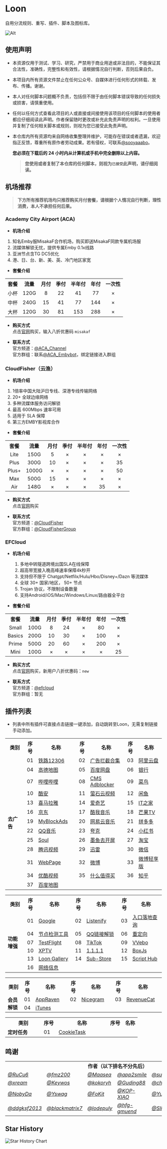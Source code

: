 # Loon
自用分流规则、重写、插件、脚本及图标库。<br>

![Alt](https://repobeats.axiom.co/api/embed/3deb351aeae7762d0a77427ce568557e05d239b0.svg "Repobeats analytics image")


## 使用声明
- 本资源仅用于测试、学习、研究，严禁用于商业用途或非法目的，不能保证其合法性，准确性，完整性和有效性，请根据情况自行判断，否则后果自负。

- 本项目内所有资源文件禁止在任何公众号、自媒体进行任何形式的转载、发布、传播。谢谢。

- 本人对任何脚本问题概不负责，包括但不限于由任何脚本错误导致的任何损失或损害，请慎重使用。

- 任何以任何方式查看此项目的人或直接或间接使用该项目的任何脚本的使用者都应仔细阅读此声明。作者保留随时更改或补充此免责声明的权利。一旦使用并复制了任何相关脚本或规则，则视为您已接受此免责声明。

- 本仓库内所有资源均来自网络收集整理并维护，可能存在错误或者遗漏，欢迎指正反馈，尊重所有原作者劳动成果。若有侵权，可联系[@sooyaaabo](https://t.me/sooyaaabo_bot)。

  **您必须在下载后的 24 小时内从计算机或手机中完全删除以上内容。** 
  
  > **您使用或者复制了本仓库的任何脚本，则视为`已接受`此声明，请仔细阅读。**


## 机场推荐

> **下方所有推荐机场均只推荐购买月付套餐，请根据个人情况自行判断，理性消费，本人不承担任何后果。**

### **Academy City Airport (ACA)**

- **机场介绍**<br>
1. 知名Emby服MisakaF合作机场，购买即送MisakaF同款专属机场服<br>
2. 流媒体解锁无忧，提供专属Emby 0.1x线路<br>
3. 亚洲节点含TG DC5优化<br>
4. 港、日、台、新、美、英、冷门地区家宽<br>

- **套餐介绍**<br>
<table>
    <tr>
        <th>套餐</th>
        <th>流量</th>
        <th>月付</th>
        <th>季付</th>
        <th>半年付</th>
        <th>年付</th>
        <th>一次性</th>
    </tr>
    <tr>
        <td align=center>小杯</td>
        <td align=center>120G</td>
        <td align=center>8</td>
        <td align=center>22</td>
        <td align=center>41</td>
        <td align=center>77</td>
        <td align=center>×</td>
    </tr>
    <tr>
        <td align=center>中杯</td>
        <td align=center>240G</td>
        <td align=center>15</td>
        <td align=center>41</td>
        <td align=center>77</td>
        <td align=center>144</td>
        <td align=center>×</td>
    </tr>
    <tr>
        <td align=center>大杯</td>
        <td align=center>120G</td>
        <td align=center>30</td>
        <td align=center>81</td>
        <td align=center>153</td>
        <td align=center>288</td>
        <td align=center>×</td>
    </tr>
</table>

- **购买方式**<br>
点击[官网](https://ww1.12345.al/#/register?code=ZxedfVfQ)购买，输入八折优惠码 `misakaf` 

- **联系方式**<br>
官方频道：[@ACA_Channel](https://t.me/ACA_Channel)<br>
官方群组：联系[@ACA_Embybot](https://t.me/ACA_Embybot)，绑定链接进入群组<br>

### **CloudFisher（云渔）**

- **机场介绍**<br>
1. 1倍率中国大陆沪日专线、深港专线传输网络<br>
2. 20+ 全球边缘网络<br>
3. 多种流媒体服务访问解锁<br>
4. 最高 600Mbps 速率可用<br>
5. 适用于 SLA 保障<br>
6. 第三方EMBY影视库合作<br>

- **套餐介绍**<br>
<table>
    <tr>
        <th>套餐</th>
        <th>流量</th>
        <th>月付</th>
        <th>季付</th>
        <th>半年付</th>
        <th>年付</th>
        <th>一次性</th>
    </tr>
    <tr>
        <td align=center>Lite</td>
        <td align=center>150G</td>
        <td align=center>5</td>
        <td align=center>×</td>
        <td align=center>×</td>
        <td align=center>×</td>
        <td align=center>×</td>
    </tr>
    <tr>
        <td align=center>Plus</td>
        <td align=center>300G</td>
        <td align=center>10</td>
        <td align=center>×</td>
        <td align=center>×</td>
        <td align=center>×</td>
        <td align=center>35</td>
    </tr>
     <tr>
        <td align=center>Plus+</td>
        <td align=center>1000G</td>
        <td align=center>×</td>
        <td align=center>×</td>
        <td align=center>×</td>
        <td align=center>×</td>
        <td align=center>50</td>
    </tr>
    <tr>
        <td align=center>Max</td>
        <td align=center>500G</td>
        <td align=center>15</td>
        <td align=center>×</td>
        <td align=center>×</td>
        <td align=center>×</td>
        <td align=center>×</td>
    </tr>
    <tr>
        <td align=center>Air</td>
        <td align=center>148G</td>
        <td align=center>×</td>
        <td align=center>×</td>
        <td align=center>×</td>
        <td align=center>35</td>
        <td align=center>×</td>
    </tr>
</table>

- **购买方式**<br>
点击[官网](https://cloudfisher.net/web/#/login?code=eeP6V0lX)购买

- **联系方式**<br>
官方频道：[@CloudFisher](https://t.me/CloudFisher)<br>
官方群组：[@CloudFisherGroup](https://t.me/CloudFisherGroup)<br>

### **EFCloud**

- **机场介绍**<br>
  1. 多地中转隧道跨境出国SLA在线保障<br>
  2. 超高带宽接入晚高峰速率保障4k秒开<br>
  3. 支持但不限于 Chatgpt/Netfilx/Hulu/Hbo/Disney+/Dazn 等流媒体<br>
  4. 全球 30+ 国家/地区， 50+ 节点<br>
  5. Trojan 协议，不限制设备数量<br>
  6. 支持Android/iOS/Mac/Windows/Linux/路由器全平台<br>
  
- **套餐介绍**<br>
<table>
    <tr>
        <th>套餐</th>
        <th>流量</th>
        <th>月付</th>
        <th>季付</th>
        <th>半年付</th>
        <th>年付</th>
        <th>一次性</th>
    </tr>
    <tr>
        <td align=center>Small</td>
        <td align=center>100G</td>
        <td align=center>8</td>
        <td align=center>24</td>
        <td align=center>×</td>
        <td align=center>80</td>
        <td align=center>×</td>
    </tr>
    <tr>
        <td align=center>Basics</td>
        <td align=center>200G</td>
        <td align=center>10</td>
        <td align=center>30</td>
        <td align=center>×</td>
        <td align=center>100</td>
        <td align=center>×</td>
    </tr>
    <tr>
        <td align=center>Prime</td>
        <td align=center>500G</td>
        <td align=center>20</td>
        <td align=center>60</td>
        <td align=center>×</td>
        <td align=center>200</td>
        <td align=center>×</td>
    </tr>
    <tr>
        <td align=center>Mini</td>
        <td align=center>100G</td>
        <td align=center>×</td>
        <td align=center>×</td>
        <td align=center>×</td>
        <td align=center>×</td>
        <td align=center>25</td>
    </tr>
</table>

- **购买方式**<br>
点击[官网](https://inv.easyfastcloud.com/#/register?code=hBKGQjGQ)购买，新用户八折优惠码：`new` 

- **联系方式**<br>
官方频道：[@efcloud](https://t.me/efcloud)<br>
官方群组：暂无<br>


## 插件列表
- 列表中所有插件可直接点击链接一键添加，自动跳转至Loon，无需复制链接手动添加。
<table>
    <tr>
        <th>类别</th>
        <th>序号</th>
        <th>名称</th>
        <th>序号</th>
        <th>名称</th>
        <th>序号</th>
        <th>名称</th>
    </tr>
    <tr>
        <td width="100px" rowspan="30"><strong>去广告</strong></td>
    </tr>
    <tr>
        <td>01</td>
        <td width="150px"><a href="https://www.nsloon.com/openloon/import?plugin=https://raw.githubusercontent.com/sooyaaabo/Loon/main/Plugin/12306_Railway.plugin">铁路12306</a></td>
        <td>02</td>
        <td width="150px"><a href="https://www.nsloon.com/openloon/import?plugin=https://raw.githubusercontent.com/sooyaaabo/Loon/main/Plugin/AdsBlocker.plugin">广告拦截合集</a></td>
        <td>03</td>
        <td width="150px"><a href="https://www.nsloon.com/openloon/import?plugin=https://raw.githubusercontent.com/sooyaaabo/Loon/main/Plugin/AliyunDrive.plugin">阿里云盘</a></td>
    </tr>
    <tr>
        <td>04</td>
        <td width="150px"><a href="https://www.nsloon.com/openloon/import?plugin=https://raw.githubusercontent.com/sooyaaabo/Loon/main/Plugin/Amap.plugin">高德地图</a></td>
        <td>05</td>
        <td width="150px"><a href="https://www.nsloon.com/openloon/import?plugin=https://raw.githubusercontent.com/sooyaaabo/Loon/main/Plugin/BaiduNetdisk.plugin">百度网盘</a></td>
        <td>06</td>
        <td width="150px"><a href="https://www.nsloon.com/openloon/import?plugin=https://raw.githubusercontent.com/sooyaaabo/Loon/main/Plugin/Bank.plugin">银行</a></td>
    </tr>
    <tr>
        <td>07</td>
        <td width="150px"><a href="https://www.nsloon.com/openloon/import?plugin=https://raw.githubusercontent.com/sooyaaabo/Loon/main/Plugin/BiliBili.plugin">哔哩哔哩</a></td>
        <td>08</td>
        <td width="150px"><a href="https://www.nsloon.com/openloon/import?plugin=https://raw.githubusercontent.com/sooyaaabo/Loon/main/Plugin/CMS_Adblock.plugin">CMS Adblocker</a></td>
        <td>09</td>
        <td width="150px"><a href="https://www.nsloon.com/openloon/import?plugin=https://raw.githubusercontent.com/sooyaaabo/Loon/main/Plugin/CaiNiao.plugin">菜鸟</a></td>
    </tr>
    <tr>
        <td>10</td>
        <td width="150px"><a href="https://www.nsloon.com/openloon/import?plugin=https://raw.githubusercontent.com/sooyaaabo/Loon/main/Plugin/CoolApk.plugin">酷安</a></td>
        <td>11</td>
        <td width="150px"><a href="https://www.nsloon.com/openloon/import?plugin=https://raw.githubusercontent.com/sooyaaabo/Loon/main/Plugin/Ezviz.plugin">萤石云视频</a></td>
     <td>12</td>
        <td width="150px"><a href="https://www.nsloon.com/openloon/import?plugin=https://raw.githubusercontent.com/sooyaaabo/Loon/main/Plugin/Goofish.plugin">闲鱼</a></td>
    </tr>
    <tr>
        <td>13</td>
        <td width="150px"><a href="https://www.nsloon.com/openloon/import?plugin=https://raw.githubusercontent.com/sooyaaabo/Loon/main/Plugin/Himalaya.plugin">喜马拉雅</a></td>
        <td>14</td>
        <td width="150px"><a href="https://www.nsloon.com/openloon/import?plugin=https://raw.githubusercontent.com/sooyaaabo/Loon/main/Plugin/IQIYI.plugin">爱奇艺</a></td>
        <td>15</td>
        <td width="150px"><a href="https://www.nsloon.com/openloon/import?plugin=https://raw.githubusercontent.com/sooyaaabo/Loon/main/Plugin/IThome.plugin">IT之家</a></td>
    </tr>
    <tr>
        <td>16</td>
        <td width="150px"><a href="https://www.nsloon.com/openloon/import?plugin=https://raw.githubusercontent.com/sooyaaabo/Loon/main/Plugin/JingDong.plugin">京东</a></td>
        <td>17</td>
        <td width="150px"><a href="https://www.nsloon.com/openloon/import?plugin=https://raw.githubusercontent.com/sooyaaabo/Loon/main/Plugin/KuwoMusic.plugin">酷我音乐</a></td>
        <td>18</td>
        <td width="150px"><a href="https://www.nsloon.com/openloon/import?plugin=https://raw.githubusercontent.com/sooyaaabo/Loon/main/Plugin/MangoTV.plugin">芒果TV</a></td>
    </tr>
    <tr>
        <td>19</td>
        <td width="150px"><a href="https://www.nsloon.com/openloon/import?plugin=https://raw.githubusercontent.com/sooyaaabo/Loon/main/Plugin/MyBlockAds.plugin">MyBlockAds</a></td>
        <td>20</td>
        <td width="150px"><a href="https://www.nsloon.com/openloon/import?plugin=https://raw.githubusercontent.com/sooyaaabo/Loon/main/Plugin/NeteaseMusic.plugin">网易云音乐</a></td>
        <td>21</td>
        <td width="150px"><a href="https://www.nsloon.com/openloon/import?plugin=https://raw.githubusercontent.com/sooyaaabo/Loon/main/Plugin/Pinduoduo.plugin">拼多多</a></td>
    </tr>
    <tr>
        <td>22</td>
        <td width="150px"><a href="https://www.nsloon.com/openloon/import?plugin=https://raw.githubusercontent.com/sooyaaabo/Loon/main/Plugin/QQMusic.plugin">QQ音乐</a></td>
        <td>23</td>
        <td width="150px"><a href="https://www.nsloon.com/openloon/import?plugin=https://raw.githubusercontent.com/sooyaaabo/Loon/main/Plugin/Quark.plugin">夸克</a></td>
        <td>24</td>
        <td width="150px"><a href="https://www.nsloon.com/openloon/import?plugin=https://raw.githubusercontent.com/sooyaaabo/Loon/main/Plugin/RedPaper.plugin">小红书</a></td>
    </tr>
    <tr>
        <td>25</td>
        <td width="150px"><a href="https://www.nsloon.com/openloon/import?plugin=https://raw.githubusercontent.com/sooyaaabo/Loon/main/Plugin/Soul.plugin">Soul</a></td>
        <td>26</td>
        <td width="150px"><a href="https://www.nsloon.com/openloon/import?plugin=https://raw.githubusercontent.com/sooyaaabo/Loon/main/Plugin/StartUp.plugin">墨鱼去开屏</a></td>
        <td>27</td>
        <td width="150px"><a href="https://www.nsloon.com/openloon/import?plugin=https://raw.githubusercontent.com/sooyaaabo/Loon/main/Plugin/Taobao.plugin">淘宝</a></td>
    </tr>
    <tr>
        <td>28</td>
        <td width="150px"><a href="https://www.nsloon.com/openloon/import?plugin=https://raw.githubusercontent.com/sooyaaabo/Loon/main/Plugin/TencentVideo.plugin">腾讯视频</a></td>
        <td>29</td>
        <td width="150px"><a href="https://www.nsloon.com/openloon/import?plugin=https://raw.githubusercontent.com/sooyaaabo/Loon/main/Plugin/ThunderDrive.plugin">迅雷</a></td>
        <td>30</td>
        <td width="150px"><a href="https://www.nsloon.com/openloon/import?plugin=https://raw.githubusercontent.com/sooyaaabo/Loon/main/Plugin/WeChat.plugin">微信</a></td>
    </tr>
    <tr>
        <td>31</td>
        <td width="150px"><a href="https://www.nsloon.com/openloon/import?plugin=https://raw.githubusercontent.com/sooyaaabo/Loon/main/Plugin/WebPage.plugin">WebPage</a></td>
        <td>32</td>
        <td width="150px"><a href="https://www.nsloon.com/openloon/import?plugin=https://raw.githubusercontent.com/sooyaaabo/Loon/main/Plugin/Weibo.plugin">微博</a></td>
        <td>33</td>
        <td width="150px"><a href="https://www.nsloon.com/openloon/import?plugin=https://raw.githubusercontent.com/sooyaaabo/Loon/main/Plugin/Weibo_intl.plugin">微博轻享版</a></td>
    </tr>
    <tr>
        <td>34</td>
        <td width="150px"><a href="https://www.nsloon.com/openloon/import?plugin=https://raw.githubusercontent.com/sooyaaabo/Loon/main/Plugin/YoukuVideo.plugin">优酷视频</a></td>
        <td>35</td>
        <td width="150px"><a href="https://www.nsloon.com/openloon/import?plugin=https://raw.githubusercontent.com/sooyaaabo/Loon/main/Plugin/Zhidemai.plugin">什么值得买</a></td>
        <td>36</td>
        <td width="150px"><a href="https://www.nsloon.com/openloon/import?plugin=https://raw.githubusercontent.com/sooyaaabo/Loon/main/Plugin/Zhihu.plugin">知乎</a></td>
    </tr>
    <tr>
        <td>37</td>
        <td width="150px"><a href="https://www.nsloon.com/openloon/import?plugin=https://raw.githubusercontent.com/sooyaaabo/Loon/main/Plugin/BaiduMap.plugin">百度地图</a></td>
    </tr>
</table>
<table>
    <tr>
        <th>类别</th>
        <th>序号</th>
        <th>名称</th>
        <th>序号</th>
        <th>名称</th>
        <th>序号</th>
        <th>名称</th>
    </tr>
    <tr>
        <td width="100px" rowspan="10"><strong>功能增强</strong></td>
    </tr>
    <tr>
        <td>01</td>
        <td width="150px"><a href="https://www.nsloon.com/openloon/import?plugin=https://raw.githubusercontent.com/sooyaaabo/Loon/main/Plugin/Google.plugin">Google</a></td>
        <td>02</td>
        <td width="150px"><a href="https://www.nsloon.com/openloon/import?plugin=https://raw.githubusercontent.com/sooyaaabo/Loon/main/Plugin/Listenify.plugin">Listenify</a></td>
        <td>03</td>
        <td width="150px"><a href="https://www.nsloon.com/openloon/import?plugin=https://raw.githubusercontent.com/sooyaaabo/Loon/main/Plugin/Netisp.plugin">入口落地查询</a></td>
    </tr>
    <tr>
        <td>04</td>
        <td width="150px"><a href="https://www.nsloon.com/openloon/import?plugin=https://raw.githubusercontent.com/sooyaaabo/Loon/main/Plugin/NodeTools.plugin">节点检测工具</a></td>
        <td>05</td>
        <td width="150px"><a href="https://www.nsloon.com/openloon/import?plugin=https://raw.githubusercontent.com/sooyaaabo/Loon/main/Plugin/QQ_Redirect.plugin">QQ链接解锁</a></td>
        <td>06</td>
        <td width="150px"><a href="https://www.nsloon.com/openloon/import?plugin=https://raw.githubusercontent.com/sooyaaabo/Loon/main/Plugin/Redirect.plugin">重定向</a></td>
    </tr>
    <tr>
        <td>07</td>
        <td width="150px"><a href="https://www.nsloon.com/openloon/import?plugin=https://raw.githubusercontent.com/sooyaaabo/Loon/main/Plugin/TestFlight.plugin">TestFlight</a></td>
        <td>08</td>
        <td width="150px"><a href="https://www.nsloon.com/openloon/import?plugin=https://raw.githubusercontent.com/sooyaaabo/Loon/main/Plugin/TikTok.plugin">TikTok</a></td>
        <td>09</td>
        <td width="150px"><a href="https://www.nsloon.com/openloon/import?plugin=https://raw.githubusercontent.com/sooyaaabo/Loon/main/Plugin/VVebo.plugin">VVebo</a></td>
    </tr>
    <tr>
        <td>10</td>
        <td width="150px"><a href="https://www.nsloon.com/openloon/import?plugin=https://raw.githubusercontent.com/sooyaaabo/Loon/main/Plugin/XPTV.plugin">XPTV</a></td>
        <td>11</td>
        <td width="150px"><a href="https://www.nsloon.com/openloon/import?plugin=https://raw.githubusercontent.com/sooyaaabo/Loon/main/Plugin/1.1.1.1.plugin">1.1.1.1</a></td>
        <td>12</td>
        <td width="150px"><a href="https://www.nsloon.com/openloon/import?plugin=https://raw.githubusercontent.com/sooyaaabo/Loon/main/Plugin/BoxJs.plugin">BoxJs</a></td>
    </tr>
    <tr>
        <td>13</td>
        <td width="150px"><a href="https://www.nsloon.com/openloon/import?plugin=https://raw.githubusercontent.com/sooyaaabo/Loon/main/Plugin/LoonGallery.plugin">Loon Gallery</a></td>
        <td>14</td>
        <td width="150px"><a href="https://www.nsloon.com/openloon/import?plugin=https://raw.githubusercontent.com/sooyaaabo/Loon/main/Plugin/Sub-Store.plugin">Sub-Store</a></td>
        <td>15</td>
        <td width="150px"><a href="https://www.nsloon.com/openloon/import?plugin=https://raw.githubusercontent.com/sooyaaabo/Loon/main/Plugin/Script-Hub.plugin">Script Hub</a></td>
    </tr>
    <tr>
        <td>16</td>
        <td width="150px"><a href="https://www.nsloon.com/openloon/import?plugin=https://raw.githubusercontent.com/sooyaaabo/Loon/main/Plugin/NetIsp-x.plugin">网络信息</a></td>
    </tr>
</table>
<table>
    <tr>
        <th>类别</th>
        <th>序号</th>
        <th>名称</th>
        <th>序号</th>
        <th>名称</th>
        <th>序号</th>
        <th>名称</th>
    </tr>
    <tr>
        <td width="100px" rowspan="10"><strong>会员解锁</strong></td>
    </tr>
    <tr>
        <td>01</td>
        <td width="150px"><a href="https://www.nsloon.com/openloon/import?plugin=https://raw.githubusercontent.com/sooyaaabo/Loon/main/Plugin/AppRaven.plugin">AppRaven</a></td>
        <td>02</td>
        <td width="150px"><a href="https://www.nsloon.com/openloon/import?plugin=https://raw.githubusercontent.com/sooyaaabo/Loon/main/Plugin/Nicegram.plugin">Nicegram</a></td>
        <td>03</td>
        <td width="150px"><a href="https://www.nsloon.com/openloon/import?plugin=https://raw.githubusercontent.com/sooyaaabo/Loon/main/Plugin/RevenueCat.plugin">RevenueCat</a></td>
    </tr>
    <tr>
        <td>04</td>
        <td width="150px"><a href="https://www.nsloon.com/openloon/import?plugin=https://raw.githubusercontent.com/sooyaaabo/Loon/main/Plugin/iTunes.plugin">iTunes</a></td>
    </tr>
</table>

<table>
    <tr>
        <th>类别</th>
        <th>序号</th>
        <th>名称</th>
        <th>序号</th>
        <th>名称</th>
    </tr>
    <tr>
        <td width="100px" rowspan="10"><strong>定时任务</strong></td>
    </tr>
    <tr>
        <td>01</td>
        <td width="150px"><a href="https://www.nsloon.com/openloon/import?plugin=https://raw.githubusercontent.com/sooyaaabo/Loon/main/Plugin/CookieTask.plugin">CookieTask</a></td>
    </tr>
</table>

## 鸣谢
<table width:100%; height:100%>
    <tr>
        <td colspan="6" align=center><b>作者（以下排名不分先后）</b></td>
    </tr>
    <tr>
        <td width="150px"><a href="https://github.com/RuCu6"><em>@RuCu6</em></a></td>
        <td width="150px"><a href="https://github.com/fmz200"><em>@fmz200</em></a></td>
        <td width="150px"><a href="https://github.com/Maasea"><em>@Maasea</em></a></td>
        <td width="150px"><a href="https://github.com/app2smile"><em>@app2smile</em></a></td>
        <td width="150px"><a href="https://github.com/suiyuran"><em>@suiyuran</em></a></td>
        <td width="150px"><a href="https://github.com/zmqcherish"><em>@zmqcherish</em></a></td>
     </tr>
     <tr>
        <td width="150px"><a href="https://github.com/xream"><em>@xream</em></a></td>
        <td width="150px"><a href="https://github.com/Keywos"><em>@Keywos</em></a></td>
        <td width="150px"><a href="https://github.com/kokoryh"><em>@kokoryh</em></a></td>
        <td width="150px"><a href="https://github.com/Guding88"><em>@Guding88</em></a></td>
        <td width="150px"><a href="https://github.com/chxm1023"><em>@chxm1023</em></a></td>
        <td width="150px"><a href="https://github.com/Yu9191"><em>@Yu9191</em></a></td>
     </tr>
     <tr>
        <td width="150px"><a href="https://github.com/NobyDa"><em>@NobyDa</em></a></td>
        <td width="150px"><a href="https://github.com/Yswag"><em>@Yswag</em></a></td>
        <td width="150px"><a href="https://github.com/FoKit"><em>@FoKit</em></a></td>
        <td width="150px"><a href="https://github.com/KOP-XIAO"><em>@KOP-XIAO</em></a></td>
        <td width="150px"><a href="https://github.com/Yuheng0101"><em>@Yuheng0101</em></a></td>
        <td width="150px"><a href="https://github.com/Marol62926"><em>@Marol62926</em></a></td>
     </tr>
     <tr>
        <td width="150px"><a href="https://github.com/ddgksf2013"><em>@ddgksf2013</em></a></td>
        <td width="150px"><a href="https://github.com/blackmatrix7"><em>@blackmatrix7</em></a></td>
        <td width="150px"><a href="https://gitlab.com/lodepuly/vpn_tool"><em>@lodepuly</em></a></td>
        <td width="150px"><a href="https://github.com/hfg-gmuend"><em>@hfg-gmuend</em></a></td>
        <td width="150px"><a href="https://github.com/Sliverkiss"><em>@Sliverkiss</em></a></td>
        <td width="150px"><a href="https://github.com/ZenmoFeiShi"><em>@ZenmoFeiShi</em></a></td>
     </tr>
</table>

## Star History
![Star History Chart](https://api.star-history.com/svg?repos=sooyaaabo/Loon&type=Date)
